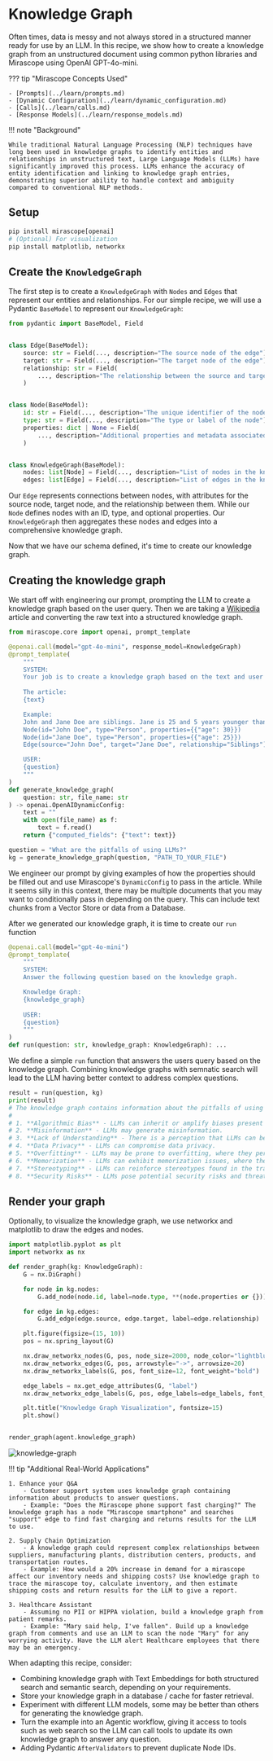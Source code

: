 # Knowledge Graph

Often times, data is messy and not always stored in a structured manner ready for use by an LLM. In this recipe, we show how to create a knowledge graph from an unstructured document using common python libraries and Mirascope using OpenAI GPT-4o-mini.

??? tip "Mirascope Concepts Used"

    - [Prompts](../learn/prompts.md)
    - [Dynamic Configuration](../learn/dynamic_configuration.md)
    - [Calls](../learn/calls.md)
    - [Response Models](../learn/response_models.md)

!!! note "Background"

    While traditional Natural Language Processing (NLP) techniques have long been used in knowledge graphs to identify entities and relationships in unstructured text, Large Language Models (LLMs) have significantly improved this process. LLMs enhance the accuracy of entity identification and linking to knowledge graph entries, demonstrating superior ability to handle context and ambiguity compared to conventional NLP methods. 

## Setup

```python
pip install mirascope[openai]
# (Optional) For visualization
pip install matplotlib, networkx
```

## Create the `KnowledgeGraph`

The first step is to create a `KnowledgeGraph` with `Nodes` and `Edges` that represent our entities and relationships. For our simple recipe, we will use a Pydantic `BaseModel` to represent our `KnowledgeGraph`:

```python
from pydantic import BaseModel, Field


class Edge(BaseModel):
    source: str = Field(..., description="The source node of the edge")
    target: str = Field(..., description="The target node of the edge")
    relationship: str = Field(
        ..., description="The relationship between the source and target nodes"
    )


class Node(BaseModel):
    id: str = Field(..., description="The unique identifier of the node")
    type: str = Field(..., description="The type or label of the node")
    properties: dict | None = Field(
        ..., description="Additional properties and metadata associated with the node"
    )


class KnowledgeGraph(BaseModel):
    nodes: list[Node] = Field(..., description="List of nodes in the knowledge graph")
    edges: list[Edge] = Field(..., description="List of edges in the knowledge graph")
```

Our `Edge` represents connections between nodes, with attributes for the source node, target node, and the relationship between them. While our `Node` defines nodes with an ID, type, and optional properties. Our `KnowledgeGraph` then aggregates these nodes and edges into a comprehensive knowledge graph.

Now that we have our schema defined, it's time to create our knowledge graph.

## Creating the knowledge graph

We start off with engineering our prompt, prompting the LLM to create a knowledge graph based on the user query. Then we are taking a [Wikipedia](https://en.wikipedia.org/wiki/Large_language_model) article and converting the raw text into a structured knowledge graph.

```python
from mirascope.core import openai, prompt_template

@openai.call(model="gpt-4o-mini", response_model=KnowledgeGraph)
@prompt_template(
    """
    SYSTEM:
    Your job is to create a knowledge graph based on the text and user question.
    
    The article:
    {text}

    Example:
    John and Jane Doe are siblings. Jane is 25 and 5 years younger than John.
    Node(id="John Doe", type="Person", properties={{"age": 30}})
    Node(id="Jane Doe", type="Person", properties={{"age": 25}})
    Edge(source="John Doe", target="Jane Doe", relationship="Siblings")

    USER:
    {question}
    """
)
def generate_knowledge_graph(
    question: str, file_name: str
) -> openai.OpenAIDynamicConfig:
    text = ""
    with open(file_name) as f:
        text = f.read()
    return {"computed_fields": {"text": text}}

question = "What are the pitfalls of using LLMs?"
kg = generate_knowledge_graph(question, "PATH_TO_YOUR_FILE")
```

We engineer our prompt by giving examples of how the properties should be filled out and use Mirascope's `DynamicConfig` to pass in the article. While it seems silly in this context, there may be multiple documents that you may want to conditionally pass in depending on the query. This can include text chunks from a Vector Store or data from a Database.

After we generated our knowledge graph, it is time to create our `run` function

```python
@openai.call(model="gpt-4o-mini")
@prompt_template(
    """
    SYSTEM:
    Answer the following question based on the knowledge graph.

    Knowledge Graph:
    {knowledge_graph}
    
    USER:
    {question}
    """
)
def run(question: str, knowledge_graph: KnowledgeGraph): ...
```

We define a simple `run` function that answers the users query based on the knowledge graph. Combining knowledge graphs with semnatic search will lead to the LLM having better context to address complex questions.

```python
result = run(question, kg)
print(result)
# The knowledge graph contains information about the pitfalls of using LLMs. Based on the existing entries, the pitfalls include:
#
# 1. **Algorithmic Bias** - LLMs can inherit or amplify biases present in the training data.
# 2. **Misinformation** - LLMs may generate misinformation.
# 3. **Lack of Understanding** - There is a perception that LLMs can be understood like humans, which is not accurate.
# 4. **Data Privacy** - LLMs can compromise data privacy.
# 5. **Overfitting** - LLMs may be prone to overfitting, where they perform well on training data but poorly on new data.
# 6. **Memorization** - LLMs can exhibit memorization issues, where they recall specific training data verbatim.
# 7. **Stereotyping** - LLMs can reinforce stereotypes found in the training data.
# 8. **Security Risks** - LLMs pose potential security risks and threats.
```

## Render your graph

Optionally, to visualize the knowledge graph, we use networkx and matplotlib to draw the edges and nodes.

```python
import matplotlib.pyplot as plt
import networkx as nx

def render_graph(kg: KnowledgeGraph):
    G = nx.DiGraph()

    for node in kg.nodes:
        G.add_node(node.id, label=node.type, **(node.properties or {}))

    for edge in kg.edges:
        G.add_edge(edge.source, edge.target, label=edge.relationship)

    plt.figure(figsize=(15, 10))
    pos = nx.spring_layout(G)

    nx.draw_networkx_nodes(G, pos, node_size=2000, node_color="lightblue")
    nx.draw_networkx_edges(G, pos, arrowstyle="->", arrowsize=20)
    nx.draw_networkx_labels(G, pos, font_size=12, font_weight="bold")

    edge_labels = nx.get_edge_attributes(G, "label")
    nx.draw_networkx_edge_labels(G, pos, edge_labels=edge_labels, font_color="red")

    plt.title("Knowledge Graph Visualization", fontsize=15)
    plt.show()


render_graph(agent.knowledge_graph)
```

![knowledge-graph](../assets/knowledge-graph.png)

!!! tip "Additional Real-World Applications"

    1. Enhance your Q&A
        - Customer support system uses knowledge graph containing information about products to answer questions.
        - Example: "Does the Mirascope phone support fast charging?" The knowledge graph has a node "Mirascope smartphone" and searches "support" edge to find fast charging and returns results for the LLM to use.

    2. Supply Chain Optimization
        - A knowledge graph could represent complex relationships between suppliers, manufacturing plants, distribution centers, products, and transportation routes.
        - Example: How would a 20% increase in demand for a mirascope affect our inventory needs and shipping costs? Use knowledge graph to trace the mirascope toy, calculate inventory, and then estimate shipping costs and return results for the LLM to give a report.

    3. Healthcare Assistant
        - Assuming no PII or HIPPA violation, build a knowledge graph from patient remarks.
        - Example: "Mary said help, I've fallen". Build up a knowledge graph from comments and use an LLM to scan the node "Mary" for any worrying activity. Have the LLM alert Healthcare employees that there may be an emergency.

When adapting this recipe, consider:

- Combining knowledge graph with Text Embeddings for both structured search and semantic search, depending on your requirements.
- Store your knowledge graph in a database / cache for faster retrieval.
- Experiment with different LLM models, some may be better than others for generating the knowledge graph.
- Turn the example into an Agentic workflow, giving it access to tools such as web search so the LLM can call tools to update its own knowledge graph to answer any question.
- Adding Pydantic `AfterValidators` to prevent duplicate Node IDs.
